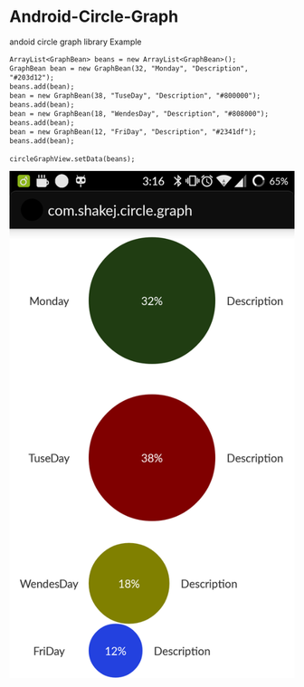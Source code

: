 # Android-Circle-Graph
andoid circle graph library Example 

    ArrayList<GraphBean> beans = new ArrayList<GraphBean>();
    GraphBean bean = new GraphBean(32, "Monday", "Description", "#203d12");
    beans.add(bean);
    bean = new GraphBean(38, "TuseDay", "Description", "#800000");
    beans.add(bean);
    bean = new GraphBean(18, "WendesDay", "Description", "#808000");
    beans.add(bean);
    bean = new GraphBean(12, "FriDay", "Description", "#2341df");
    beans.add(bean);
    
    circleGraphView.setData(beans);

![alt tag](https://github.com/ShakeJ/Android-Circle-Graph/blob/master/screenshot.png?raw=true)



